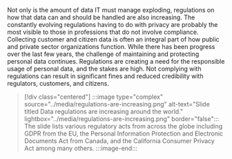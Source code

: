 Not only is the amount of data IT must manage exploding, regulations on how that data can and should be handled are also increasing. The constantly evolving regulations having to do with privacy are probably the most visible to those in professions that do not involve compliance. Collecting customer and citizen data is often an integral part of how public and private sector organizations function. While there has been progress over the last few years, the challenge of maintaining and protecting personal data continues. Regulations are creating a need for the responsible usage of personal data, and the stakes are high. Not complying with regulations can result in significant fines and reduced credibility with regulators, customers, and citizens.

> [!div class="centered"]
> :::image type="complex" source="../media/regulations-are-increasing.png" alt-text="Slide titled Data regulations are increasing around the world." lightbox="../media/regulations-are-increasing.png" border="false":::
>	 The slide lists various regulatory acts from across the globe including GDPR from the EU, the Personal Information Protection and Electronic Documents Act from Canada, and the California Consumer Privacy Act among many others.
> :::image-end:::
